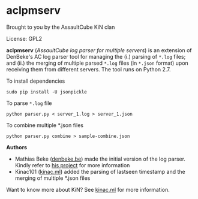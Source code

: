 aclpmserv
=========
Brought to you by the AssaultCube KiN clan

License: GPL2

**aclpmserv** (*AssaultCube log parser for multiple servers*) is an extension of
DenBeke's AC log parser tool for managing the (i.) parsing of `*.log` files; and
(ii.) the merging of multiple parsed `*.log` files (in `*.json` format) upon
receiving them  from different servers. The tool runs on Python 2.7.

To install dependencies

    sudo pip install -U jsonpickle

To parse `*.log` file

    python parser.py < server_1.log > server_1.json

To combine multiple *.json files

    python parser.py combine > sample-combine.json

**Authors**

* Mathias Beke ([denbeke.be](https://denbeke.be)) made the initial version of
the log parser. Kindly refer to
[his project](https://github.com/DenBeke/AC-Log-Parser) for more information
* Kinac101 ([kinac.ml](http://www.kinac.ml)) added the parsing of lastseen
timestamp and the merging of multiple *.json files

Want to know more about KiN? See [kinac.ml](http://www.kinac.ml) for more
information.
